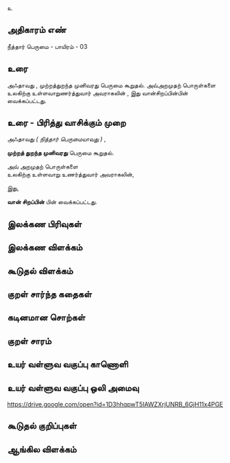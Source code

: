 உ


## அதிகாரம் எண்

நீத்தார் பெருமை - பாயிரம் - 03


## உரை

அஃதாவது , முற்றத்துறந்த முனிவரது பெருமை கூறுதல். அவ்அறமுதற் பொருள்களை உலகிற்கு உள்ளவாறுணர்த்துவார் அவராகலின் , இது வான்சிறப்பின்பின் வைக்கப்பட்டது.


## உரை - பிரித்து வாசிக்கும் முறை

அஃதாவது _( நித்தார் பெருமையாவது )_ ,  

**முற்றத் துறந்த முனிவரது** பெருமை கூறுதல்.  

அவ் அறமுதற் பொருள்களை  
உலகிற்கு உள்ளவாறு உணர்த்துவார் அவராகலின்,  

இது,  

**வான் சிறப்பின்** பின் வைக்கப்பட்டது.  


## இலக்கண பிரிவுகள் 


## இலக்கண விளக்கம்


## கூடுதல் விளக்கம்


## குறள் சார்ந்த கதைகள் 


## கடினமான சொற்கள்


## குறள் சாரம் 


## உயர் வள்ளுவ வகுப்பு காணொளி


## உயர் வள்ளுவ வகுப்பு ஒலி அமைவு 
https://drive.google.com/open?id=1D3hhqpwT5IAWZXrjUNRB_6GjH11x4PGE

## கூடுதல் குறிப்புகள்


## ஆங்கில விளக்கம்

